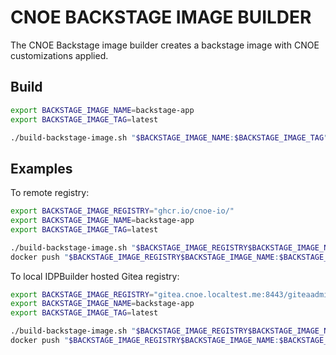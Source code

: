 # CNOE BACKSTAGE IMAGE BUILDER

The CNOE Backstage image builder creates a backstage image with CNOE
customizations applied.

## Build

```bash
export BACKSTAGE_IMAGE_NAME=backstage-app
export BACKSTAGE_IMAGE_TAG=latest

./build-backstage-image.sh "$BACKSTAGE_IMAGE_NAME:$BACKSTAGE_IMAGE_TAG"
```

## Examples

To remote registry:

```bash
export BACKSTAGE_IMAGE_REGISTRY="ghcr.io/cnoe-io/"
export BACKSTAGE_IMAGE_NAME=backstage-app
export BACKSTAGE_IMAGE_TAG=latest

./build-backstage-image.sh "$BACKSTAGE_IMAGE_REGISTRY$BACKSTAGE_IMAGE_NAME:$BACKSTAGE_IMAGE_TAG)"
docker push "$BACKSTAGE_IMAGE_REGISTRY$BACKSTAGE_IMAGE_NAME:$BACKSTAGE_IMAGE_TAG"
```

To local IDPBuilder hosted Gitea registry:

```bash
export BACKSTAGE_IMAGE_REGISTRY="gitea.cnoe.localtest.me:8443/giteaadmin/"
export BACKSTAGE_IMAGE_NAME=backstage-app
export BACKSTAGE_IMAGE_TAG=latest

./build-backstage-image.sh "$BACKSTAGE_IMAGE_REGISTRY$BACKSTAGE_IMAGE_NAME:$BACKSTAGE_IMAGE_TAG)"
docker push "$BACKSTAGE_IMAGE_REGISTRY$BACKSTAGE_IMAGE_NAME:$BACKSTAGE_IMAGE_TAG"
```
